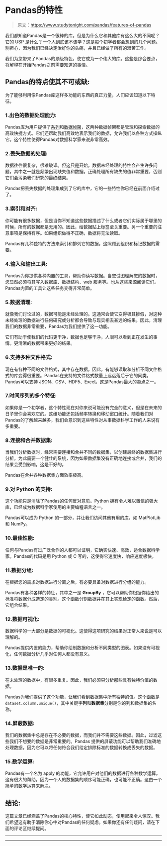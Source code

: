# Pandas的特性

> 原文：<https://www.studytonight.com/pandas/features-of-pandas>

我们都知道Pandas是一个很棒的库。但是为什么它和其他库有这么大的不同呢？它的 USP 是什么？一个人到底该不该学？这是每个初学者都会想到的几个问题。别担心，因为我们已经决定治好你的头痛，并且已经做了所有的艰苦工作。

我们为您带来了Pandas的顶级特色，使它成为一个伟大的库。这些是综合要点，将解释在开始Pandas之前需要知道的事情。

## Pandas的特点使其不可或缺:

为了能够利用像Pandas库这样多功能的东西的真正力量，人们应该知道以下特征。

### 1.出色的数据处理能力:

Pandas库为用户提供了[系列](https://www.studytonight.com/pandas/pandas-series)和[数据帧架](https://www.studytonight.com/pandas/pandas-dataframe)，这两种数据帧架都是管理和探索数据的高效快捷方式。它们还帮助我们高效地表示我们的数据，允许我们以各种方式操纵它。这个特性使得Pandas对数据科学家来说非常高效。

### 2.丢失数据的处理:

数据往往很复杂，很难破译。但这只是开始。数据未经处理的特性会产生许多问题，其中之一就是频繁出现缺失值和数据。正确处理所有缺失的值非常重要，否则它们会污染我们研究的最终结果。

Pandas把丢失数据的处理集成到了它的库中，它的一些特性你已经在前面介绍过了。

### 3.索引和对齐:

你可能有很多数据，但是当你不知道这些数据描述了什么或者它们实际属于哪里的时候，所有的数据都是无用的。因此，给数据贴上标签至关重要。另一个重要的注意事项是保持有序。如果组织做得不正确，数据将无法读取。

Pandas有几种独特的方法来索引和排列它的数据，这照顾到组织和标记数据的需要。

### 4.输入和输出工具:

Pandas为你提供各种内置的工具，帮助你读写数据。当您试图理解您的数据时，您显然必须将其写入数据库、数据结构、web 服务等。也从这些来源阅读它们。Pandas内置的工具让这些任务变得非常简单。

### 5.数据清理:

就像我们讨论过的，数据可能是未经处理的。这通常会使它变得极其掺假，对这种未经处理的数据进行任何研究或分析都会导致与现实相去甚远的结果。因此，清理我们的数据非常重要，Pandas为我们提供了这一功能。

它们有助于使我们的代码更干净，数据也足够干净，人眼可以看到正在发生的事情。更清晰的数据带来更好的结果。

### 6.支持多种文件格式:

现在有各种不同的文件格式，其中存在数据。因此，有能够读取和分析不同文件格式的库变得很重要。Pandas在支持的文件格式数量上远远落后于它的同类。Pandas可以支持 JSON、CSV、HDF5、Excel。这是Pandas最大的卖点之一。

### 7.时间序列的多个特征:

如果你是一个初学者，这个特性现在对你来说可能没有完全的意义，但是在未来的日子里你会喜欢它的。这组功能还包括频率转换和移动窗口统计。随着我们对Pandas的了解越来越多，我们会意识到这些特性对从事数据科学工作的人来说有多重要。

### 8.连接和合并数据集:

当我们分析数据时，经常需要连接和合并不同的数据集，以创建最终的数据集进行分析。为此需要一个健壮的系统，因为如果数据集没有正确地连接或合并，我们的结果会受到影响，这是不好的。

Pandas在合并各种数据集方面效率极高。

### 9.对 Python 的支持:

这个功能只是消除了Pandas的任何反对意见。Python 拥有令人难以置信的强大库，已经成为数据科学家使用的主要编程语言之一。

Pandas可以成为 Python 的一部分，并让我们访问其他有用的库，如 MatPlotLib 和 NumPy。

### 10.最佳性能:

任何与Pandas有过广泛合作的人都可以证明，它确实快速、高效，适合数据科学家。Pandas的代码是用 Python 或 C 写的，这使得它速度快，响应速度极快。

### 11.数据分组:

在根据您的需求对数据进行分离之后，有必要具备对数据进行分组的能力。

Pandas有各种各样的特征，其中之一是 **GroupBy** ，它可以帮助你根据你给出的标准将数据分成选定的类别。这个函数分割数据并在其上实现给定的函数。然后，它组合结果。

### 12.数据可视化:

数据科学的一大部分是数据的可视化。这使得这项研究的结果对正常人来说是可以理解的。

Pandas提供内置的能力，帮助你绘制数据和分析不同类型的图表。如果没有可视化，任何数据分析几乎对任何人都没有意义。

### 13.数据是唯一的:

在未处理的数据中，有很多重复。因此，我们必须只分析那些具有独特价值的数据。

Pandas为我们提供了这个功能，让我们看到数据集中所有独特的值。这个函数是`dataset.column.unique()`，其中关键字**列**和**数据集**分别是你的列和数据集的名称。

### 14.屏蔽数据:

我们的数据集中总是存在不必要的数据，而我们并不需要这些数据。因此，过滤这些我们不想要的数据是非常重要的。Pandas 提供的屏蔽功能可以帮助我们准确地处理数据，因为它可以将任何符合我们给定排除标准的数据转换成丢失的数据。

### 15.数学运算:

Pandas有一个名为 apply 的功能，它允许用户对他们的数据进行各种数学运算。这有很大的帮助，因为一个人的数据集的顺序可能正确，也可能不正确。这由一个简单的数学运算来解决。

## 结论:

这篇文章已经涵盖了Pandas的核心特性，使它如此动态，使用起来令人惊叹。我们希望这有助于消除你心中对Pandas的任何疑虑。如果你还有任何疑问，请在下面的评论区继续提问。

* * *

* * *